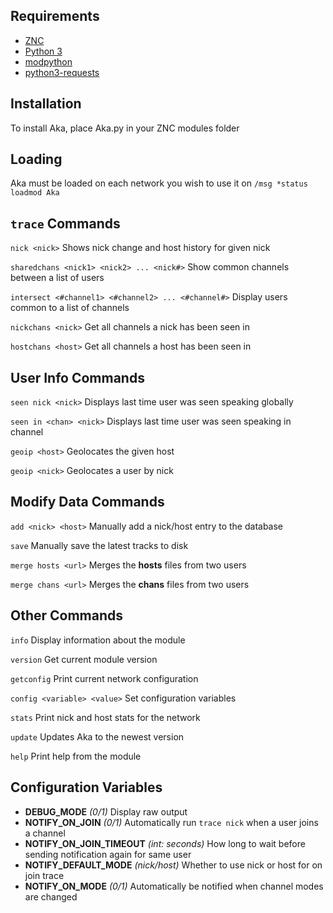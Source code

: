 ## Requirements
 * <a href="http://znc.in">ZNC</a>
 * <a href="https://www.python.org">Python 3</a>
 * <a href="http://wiki.znc.in/Modpython">modpython</a>
 * <a href="http://docs.python-requests.org/en/latest/">python3-requests</a>

## Installation
To install Aka, place Aka.py in your ZNC modules folder

## Loading
Aka must be loaded on each network you wish to use it on
`/msg *status loadmod Aka`

## `trace` Commands

`nick <nick>` Shows nick change and host history for given nick

`sharedchans <nick1> <nick2> ... <nick#>` Show common channels between a list of users

`intersect <#channel1> <#channel2> ... <#channel#>` Display users common to a list of channels

`nickchans <nick>` Get all channels a nick has been seen in

`hostchans <host>` Get all channels a host has been seen in

## User Info Commands

`seen nick <nick>` Displays last time user was seen speaking globally

`seen in <chan> <nick>` Displays last time user was seen speaking in channel

`geoip <host>` Geolocates the given host

`geoip <nick>` Geolocates a user by nick

## Modify Data Commands

`add <nick> <host>` Manually add a nick/host entry to the database

`save` Manually save the latest tracks to disk

`merge hosts <url>` Merges the **hosts** files from two users

`merge chans <url>` Merges the **chans** files from two users

## Other Commands

`info` Display information about the module

`version` Get current module version

`getconfig` Print current network configuration

`config <variable> <value>` Set configuration variables

`stats` Print nick and host stats for the network

`update` Updates Aka to the newest version

`help` Print help from the module

## Configuration Variables

 * **DEBUG_MODE** *(0/1)* Display raw output
 * **NOTIFY_ON_JOIN** *(0/1)* Automatically run `trace nick` when a user joins a channel
 * **NOTIFY_ON_JOIN_TIMEOUT** *(int: seconds)* How long to wait before sending notification again for same user
 * **NOTIFY_DEFAULT_MODE** *(nick/host)* Whether to use nick or host for on join trace
 * **NOTIFY_ON_MODE** *(0/1)* Automatically be notified when channel modes are changed
